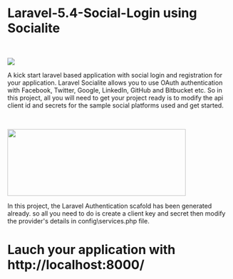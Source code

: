 # Laravel-5.4-Social-Login using Socialite 
 <br/><p><img src="https://laravel.com/assets/img/components/logo-socialite.svg"></p>
A kick start laravel based application with social login and registration for your application.
Laravel Socialite allows you to use OAuth authentication with Facebook, Twitter, Google, LinkedIn, GitHub and Bitbucket etc. So in this project, all you will need to get your project ready is to modify the api client id and secrets for the sample social platforms used and get started.

<br/><p><img src="http://www.pngall.com/wp-content/uploads/2016/07/Social-Media-Transparent.png" width="400" height="150"></p>

In this project, the Laravel Authentication scafold has been generated already. so all you need to do is create a client key and secret then modify the provider's details in config\services.php file.

# Lauch your application with http://localhost:8000/

